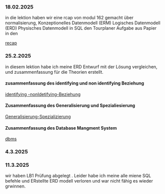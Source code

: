 ### 18.02.2025
in die lektion haben wir eine rcap von modul 162 gemacht über normalisierung, Konzeptionelles Datenmodell (ERM)
Logisches Datenmodell (ERD)
Physisches Datenmodell in SQL 
den Tourplaner Aufgabe aus Papier in den

[recap](recap.md)  
### 25.2.2025

in  diesem lektion habe ich meine ERD Entwurf mit der Lösung vergleichen, 
und zusammenfassung  für die Theorien erstellt.
#### zusammenfassung des identifying und non identifying Beziehung 

[identifying -nonIdetifying-Beziehung]((non)identifying-Relation.md)
#### Zusammenfassung des Generalisierung und Spezialiesierung

[Generalisierung-Spezializierung](Genralisierug&spezialisierung.md)

#### Zusammenfassung des Database Mangment System 

[dbms](DBMS.md)



### 4.3.2025

### 11.3.2025
wir haben LB1 Prüfung abgelegt . Leider habe ich meine alle miene SQL befehle und ERstellte ERD modell verloren und war nicht fähig es wieder grwinnen.
